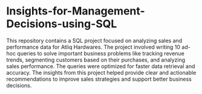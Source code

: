 # Insights-for-Management-Decisions-using-SQL 

This repository contains a SQL project focused on analyzing sales and performance data for Atliq Hardwares. The project involved writing 10 ad-hoc queries to solve important business problems like tracking revenue trends, segmenting customers based on their purchases, and analyzing sales performance. The queries were optimized for faster data retrieval and accuracy. The insights from this project helped provide clear and actionable recommendations to improve sales strategies and support better business decisions.
